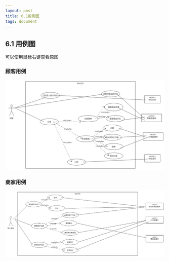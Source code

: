 ```yaml
---
layout: post
title: 6.1用例图
tags: document
---
```




## 6.1 用例图

可以使用鼠标右键查看原图

### 顾客用例

![顾客用例][1]

### 商家用例

![商家用例][2]

[1]: https://raw.githubusercontent.com/ChickenDinner8/ChickenDinner8.github.io/master/public/img/useCases/customer.png
[2]: https://raw.githubusercontent.com/ChickenDinner8/ChickenDinner8.github.io/master/public/img/useCases/boss.png